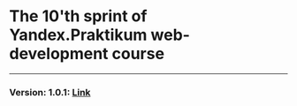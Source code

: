 # The 10'th sprint of Yandex.Praktikum web-development course
___
### Version: 1.0.1: [Link](https://github.com/echoreverb/regexp-sprint)
